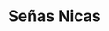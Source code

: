 ---
title: Señas Nicas
name: SeniasNicas
type: app
description: Una aplicación para ayudar con la enseñanza y aprendizaje del lenguaje de señas nicaraguense (ISN).
platforms: android
price: free
status: En desarrollo
image_path: https://raw.githubusercontent.com/mimg2805/SeniasNicas/master/android/assets/seniasnicas_logo.png
---